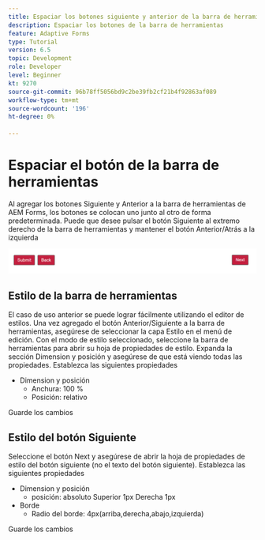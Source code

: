 ```yaml
---
title: Espaciar los botones siguiente y anterior de la barra de herramientas
description: Espaciar los botones de la barra de herramientas
feature: Adaptive Forms
type: Tutorial
version: 6.5
topic: Development
role: Developer
level: Beginner
kt: 9270
source-git-commit: 96b78ff5056bd9c2be39fb2cf21b4f92863af089
workflow-type: tm+mt
source-wordcount: '196'
ht-degree: 0%

---
```


# Espaciar el botón de la barra de herramientas

Al agregar los botones Siguiente y Anterior a la barra de herramientas de AEM Forms, los botones se colocan uno junto al otro de forma predeterminada. Puede que desee pulsar el botón Siguiente al extremo derecho de la barra de herramientas y mantener el botón Anterior/Atrás a la izquierda

![espaciado de la barra de herramientas](assets/toolbar-spacing.png)


## Estilo de la barra de herramientas

El caso de uso anterior se puede lograr fácilmente utilizando el editor de estilos. Una vez agregado el botón Anterior/Siguiente a la barra de herramientas, asegúrese de seleccionar la capa Estilo en el menú de edición. Con el modo de estilo seleccionado, seleccione la barra de herramientas para abrir su hoja de propiedades de estilo. Expanda la sección Dimension y posición y asegúrese de que está viendo todas las propiedades. Establezca las siguientes propiedades
* Dimension y posición
   * Anchura: 100 %
   * Posición: relativo

Guarde los cambios

## Estilo del botón Siguiente

Seleccione el botón Next y asegúrese de abrir la hoja de propiedades de estilo del botón siguiente (no el texto del botón siguiente). Establezca las siguientes propiedades
* Dimension y posición
   * posición: absoluto Superior 1px Derecha 1px
* Borde
   * Radio del borde: 4px(arriba,derecha,abajo,izquierda)

Guarde los cambios
